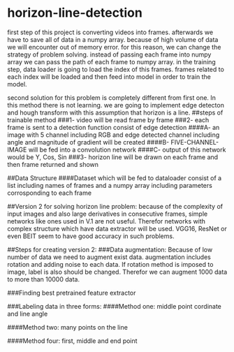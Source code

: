 # horizon-line-detection
first step of this project is converting videos into frames.
afterwards we have to save all of data in a numpy array. 
because of high volume of data we will encounter out of memory error.
for this reason, we can change the strategy of problem solving.
instead of passing each frame into numpy array we can pass the path of each frame to numpy array.
in the training step, data loader is going to load the index of this frames. 
frames related to each index will be loaded and then feed into model in order to train the model.

second solution for this problem is completely different from first one.
In this method there is not learning. we are going to implement edge detecton and hough transform with this assumption that 
horizon is a line. 
##steps of trainable method
###1- video will be read frame by frame
###2- each frame is  sent to a detection function consist of edge detection 
####A- an image with 5 channel including RGB and edge detected channel including angle and magnitude of gradient will be created
####B- FIVE-CHANNEL-IMAGE will be fed into a convolution network
####C- output of this network would be Y, Cos, Sin
###3- horizon line will be drawn on each frame and then frame returned and shown  

##Data Structure
####Dataset which will be fed to dataloader consist of a list including names of frames and a numpy array including parameters corrosponding to each frame

##Version 2 for solving horizon line problem:
because of the complexity of input images and also large derivatives in consecutive frames, simple networks like ones used in
V.1 are not useful. Therefor networks with complex structure which have data extractor will be used. VGG16, ResNet or even BEIT seem to have 
good accuracy in such problems.

##Steps for creating version 2:
###Data augmentation:
Because of low number of data we need to augment exist data. augmentation includes rotation and adding noise to each data. 
If rotation method is imposed to image, label is also should be changed. Therefor we can augment 1000 data to more than 10000 data.

###Finding best pretrained feature extractor

###Labeling data in three forms:
####Method one:
middle point cordinate and line angle

####Method two:
many points on the line

####Method four:
first, middle and end point